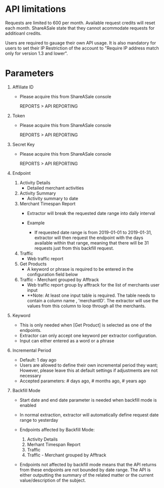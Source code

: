 # API limitations
Requests are limited to 600 per month. Available request credits will reset each month. ShareASale state that they cannot acommodate requests for additioanl credits.

Users are required to gauage their own API usage. It is also mandatory for users to set their IP Restriction of the account to "Require IP address match only for version 1.3 and lower".


# Parameters
1. Affiliate ID
    - Please acquire this from  ShareASale console

        REPORTS > API REPORTING
2. Token
    - Please acquire this from  ShareASale console
    
        REPORTS > API REPORTING
3. Secret Key
    - Please acquire this from  ShareASale console
    
        REPORTS > API REPORTING
4. Endpoint

    1. Activity Details
        - Detailed merchant activities
    2. Activity Summary
        - Activity summary to date
    3. Merchant Timespan Report
        - Extractor will break the requested date range into daily interval
        - Example

            - If requested date range is from 2019-01-01 to 2019-01-31, extractor will then request the endpoint with the days available within that range, meaning that there will be 31 requests just from this backfill request.
    4. Traffic
        - Web traffic report
    5. Get Products
        - A keyword or phrase is required to be entered in the configuration field below
    6. Traffic - Merchant grouped by Afftrack
        - Web traffic report group by afftrack for the list of merchants user input
        - **Note: At least one input table is required. The table needs to contain a column name , 'merchantID'. The extractor will use the values from this column to loop through all the merchants.
5. Keyword
    - This is only needed when [Get Product] is selected as one of the endpoints.
    - Extractor can only accept one keyword per extractor configuration.
    - Input can either entered as a word or a phrase
6. Incremental Period
    - Default: 1 day ago
    - Users are allowed to define their own incremental period they want; However, please leave this at default settings if adjustments are not necessary
    - Accepted parameters: # days ago, # months ago, # years ago
7. Backfill Mode
    - Start date and end date parameter is needed when backfill mode is enabled
    - In normal extraction, extractor will automatically define request date range to yesterday
    - Endpoints affected by Backfill Mode:

        1. Activity Details
        2. Merhant Timespan Report
        3. Traffic
        4. Traffic - Merchant grouped by Afftrack
    - Endpoints not affected by backfill mode means that the API returns from these endpoints are not bounded by date range. The API is either outputting the summary of the related matter or the current value/description of the subject.